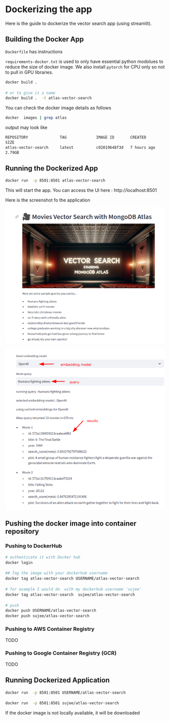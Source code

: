# Dockerizing the app

Here is the guide to dockerize the vector search app (using streamlit).

## Building the Docker App

`Dockerfile` has instructions

`requirements-docker.txt` is used to only have essential python modolues to reduce the size of docker image.  We also install `pytorch` for CPU only so not to pull in GPU libraries.

```bash
docker build .

# or to give it a name
docker build .  -t atlas-vector-search
```

You can check the docker image details as follows

```bash
docker  images | grep atlas
```

output may look like

```text
REPOSITORY              TAG             IMAGE ID       CREATED         SIZE
atlas-vector-search     latest          c02019648f3d   7 hours ago     2.79GB
```

## Running the Dockerized App

```bash
docker run  -p 8501:8501 atlas-vector-search
```

This will start the app.  You can access the UI here :   http://localhost:8501

Here is the screenshot fo the application

![](images/streamlit-ui-2.png)

![](images/streamlit-ui-3.png)

## Pushing the docker image into container repository

### Pushing to DockerHub

```bash
# authenticate it with Docker hub
docker login

## Tag the image with your dockerhub username
docker tag atlas-vector-search USERNAME/atlas-vector-search

# for example I would do  with my dockerhub username 'sujee'
docker tag atlas-vector-search  sujee/atlas-vector-search

# push
docker push USERNAME/atlas-vector-search
docker push sujee/atlas-vector-search
```

### Pushing to AWS Container Registry

TODO

### Pushing to Google Container Registry (GCR)

TODO

## Running Dockerized Application

```bash
docker run  -p 8501:8501 USERNAME/atlas-vector-search

docker run  -p 8501:8501 sujee/atlas-vector-search
```

If the docker image is not locally available, it will be downloaded